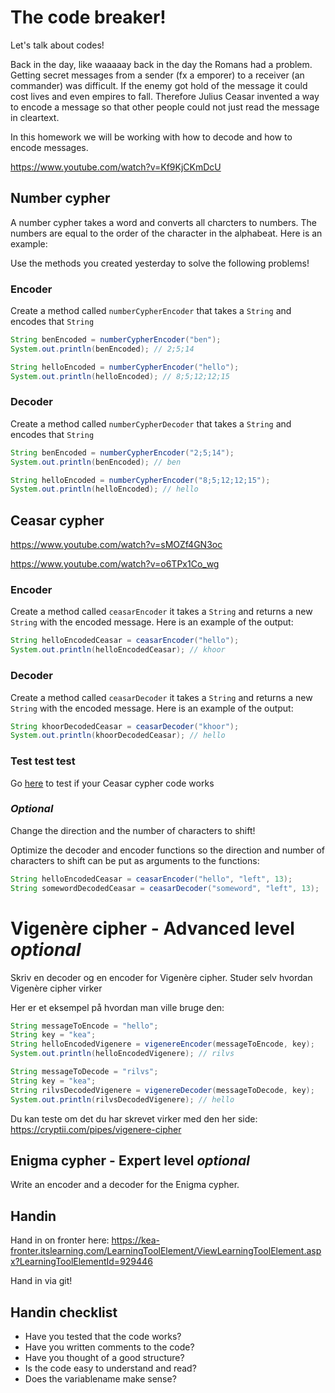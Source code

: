 # The code breaker!



Let's talk about codes!

Back in the day, like waaaaay back in the day the Romans had a problem. Getting secret messages from a sender (fx a emporer) to a receiver (an commander) was difficult. If the enemy got hold of the message it could cost lives and even empires to fall. Therefore Julius Ceasar invented a way to encode a message so that other people could not just read the message in cleartext. 

In this homework we will be working with how to decode and how to encode messages. 

https://www.youtube.com/watch?v=Kf9KjCKmDcU



## Number cypher

A number cypher takes a word and converts all charcters to numbers. The numbers are equal to the order of the character in the alphabeat. Here is an example:



Use the methods you created yesterday to solve the following problems!



### Encoder

Create a method called `numberCypherEncoder` that takes a `String` and encodes that `String`

```java
String benEncoded = numberCypherEncoder("ben");
System.out.println(benEncoded); // 2;5;14

String helloEncoded = numberCypherEncoder("hello");
System.out.println(helloEncoded); // 8;5;12;12;15
```



### Decoder

Create a method called `numberCypherDecoder` that takes a `String` and encodes that `String`

```java
String benEncoded = numberCypherEncoder("2;5;14");
System.out.println(benEncoded); // ben

String helloEncoded = numberCypherEncoder("8;5;12;12;15");
System.out.println(helloEncoded); // hello
```



## Ceasar cypher

https://www.youtube.com/watch?v=sMOZf4GN3oc

https://www.youtube.com/watch?v=o6TPx1Co_wg



### Encoder

Create a method called `ceasarEncoder` it takes a `String` and returns a new `String` with the encoded message. Here is an example of the output:

```java
String helloEncodedCeasar = ceasarEncoder("hello");
System.out.println(helloEncodedCeasar); // khoor
```



### Decoder

Create a method called `ceasarDecoder` it takes a `String` and returns a new `String` with the encoded message. Here is an example of the output:

```java
String khoorDecodedCeasar = ceasarDecoder("khoor");
System.out.println(khoorDecodedCeasar); // hello
```



### Test test test

Go [here](https://www.dcode.fr/caesar-cipher) to test if your Ceasar cypher code works



### *Optional*

Change the direction and the number of characters to shift!

Optimize the decoder and encoder functions so the direction and number of characters to shift can be put as arguments to the functions:

```java
String helloEncodedCeasar = ceasarEncoder("hello", "left", 13);
String somewordDecodedCeasar = ceasarDecoder("someword", "left", 13);
```



# Vigenère cipher - Advanced level *optional*

Skriv en decoder og en encoder for Vigenère cipher. Studer selv hvordan Vigenère cipher virker

Her er et eksempel på hvordan man ville bruge den:

```java
String messageToEncode = "hello";
String key = "kea";
String helloEncodedVigenere = vigenereEncoder(messageToEncode, key);
System.out.println(helloEncodedVigenere); // rilvs

String messageToDecode = "rilvs";
String key = "kea";
String rilvsDecodedVigenere = vigenereDecoder(messageToDecode, key);
System.out.println(rilvsDecodedVigenere); // hello
```



Du kan teste om det du har skrevet virker med den her side: https://cryptii.com/pipes/vigenere-cipher



## Enigma cypher - Expert level *optional*

Write an encoder and a decoder for the Enigma cypher. 



## Handin

Hand in on fronter here: https://kea-fronter.itslearning.com/LearningToolElement/ViewLearningToolElement.aspx?LearningToolElementId=929446

Hand in via git!



## Handin checklist

- Have you tested that the code works?
- Have you written comments to the code?
- Have you thought of a good structure?
- Is the code easy to understand and read?
- Does the variablename make sense?



